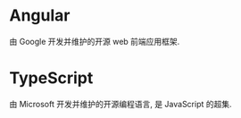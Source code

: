 # Angular

由 Google 开发并维护的开源 web 前端应用框架.

# TypeScript

由 Microsoft 开发并维护的开源编程语言, 是 JavaScript 的超集.
